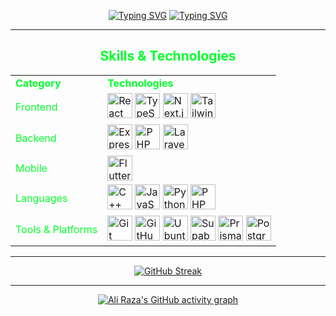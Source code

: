 <div align="center">

<a href="https://git.io/typing-svg"><img src="https://readme-typing-svg.herokuapp.com?font=Moirai+One&size=80&duration=7000&pause=1000&color=00FF2B&center=true&vCenter=true&repeat=false&random=false&width=1000&height=150&lines=Ali+Raza%3A" alt="Typing SVG"/></a>
<a href="https://git.io/typing-svg"><img src="https://readme-typing-svg.herokuapp.com?font=Poppins&size=15&pause=1000&color=00FF2B&center=true&vCenter=true&multiline=true&repeat=false&random=false&width=1280&height=75&lines=Going+to+be+a+software+engineer.;Perseverance+is+the+courage+to+continue+when+the+world+whispers,+'quit.'" alt="Typing SVG" /></a>

</div>

<hr />
<!-- Skills section -->
<h2 align="center" style="color:#00FF2B">Skills & Technologies</h2>

<table align="center">
  <tr>
    <td><b style="color: #00FF2B">Category</b></td>
    <td><b style="color: #00FF2B">Technologies</b></td>
  </tr>
  <tr>
    <td style="color: #00FF2B">Frontend</td>
    <td>
      <img src="https://skillicons.dev/icons?i=react" width="40" height="40" alt="React" title="React"/>
      <img src="https://skillicons.dev/icons?i=ts" width="40" height="40" alt="TypeScript" title="TypeScript"/>
      <img src="https://skillicons.dev/icons?i=nextjs" width="40" height="40" alt="Next.js" title="Next.js"/>
      <img src="https://skillicons.dev/icons?i=tailwind" width="40" height="40" alt="Tailwind CSS" title="Tailwind CSS"/>
    </td>
  </tr>
  <tr>
    <td style="color: #00FF2B">Backend</td>
    <td>
      <img src="https://skillicons.dev/icons?i=express" width="40" height="40" alt="Express.js" title="Express.js"/>
      <img src="https://skillicons.dev/icons?i=php" width="40" height="40" alt="PHP" title="PHP"/>
      <img src="https://skillicons.dev/icons?i=laravel" width="40" height="40" alt="Laravel" title="Laravel"/>
    </td>
  </tr>
  <tr>
    <td style="color: #00FF2B">Mobile</td>
    <td>
      <img src="https://skillicons.dev/icons?i=flutter" width="40" height="40" alt="Flutter" title="Flutter"/>
    </td>
  </tr>
  <tr>
    <td style="color: #00FF2B">Languages</td>
    <td>
      <img src="https://skillicons.dev/icons?i=cpp" width="40" height="40" alt="C++" title="C++"/>
      <img src="https://skillicons.dev/icons?i=js" width="40" height="40" alt="JavaScript" title="JavaScript"/>
      <img src="https://skillicons.dev/icons?i=py" width="40" height="40" alt="Python" title="Python"/>
      <img src="https://skillicons.dev/icons?i=php" width="40" height="40" alt="PHP" title="PHP"/>
    </td>
  </tr>
  <tr>
    <td style="color: #00FF2B">Tools & Platforms</td>
    <td>
      <img src="https://skillicons.dev/icons?i=git" width="40" height="40" alt="Git" title="Git"/>
      <img src="https://skillicons.dev/icons?i=github" width="40" height="40" alt="GitHub" title="GitHub"/>
      <img src="https://skillicons.dev/icons?i=ubuntu" width="40" height="40" alt="Ubuntu" title="Ubuntu"/>
      <img src="https://skillicons.dev/icons?i=supabase" width="40" height="40" alt="Supabase" title="Supabase"/>
      <img src="https://skillicons.dev/icons?i=prisma" width="40" height="40" alt="Prisma" title="Prisma"/>
      <img src="https://skillicons.dev/icons?i=postgres" width="40" height="40" alt="PostgreSQL" title="PostgreSQL"/>
    </td>
  </tr>
</table>

<hr />

<div align="center">

[![GitHub Streak](https://streak-stats.demolab.com?user=ali1raz&theme=hacker&border=00FF2B&stroke=00FF2B&ring=00FF2B&fire=00FF2B&currStreakNum=00FF2B&sideNums=00FF2B&currStreakLabel=00FF2B&sideLabels=00FF2B&dates=00FF2B&date_format=n%2Fj%5B%2FY%5D&mode=weekly&locale=en&card_width=550)](https://git.io/streak-stats)

<hr />

[![Ali Raza's GitHub activity graph](https://github-readme-activity-graph.vercel.app/graph?username=ali1raz&theme=github-compact&bg_color=000000&line=009A22&point=98FB98&color=00FF2B&title_color=00FF2B&area=true&custom_title=Ali1raz's+activity+on+github)](https://github.com/ashutosh00710/github-readme-activity-graph)

</div>
